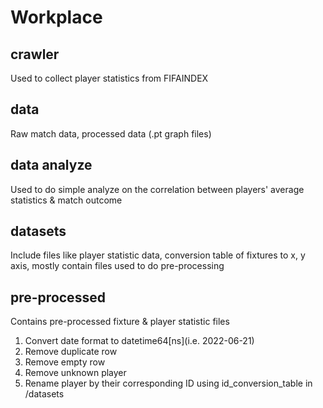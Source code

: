 # Workplace

## crawler
Used to collect player statistics from FIFAINDEX

## data 
Raw match data, processed data (.pt graph files)

## data analyze
Used to do simple analyze on the correlation between players' average statistics & match outcome

## datasets
Include files like player statistic data, conversion table of fixtures to x, y axis, mostly contain files used to do pre-processing

## pre-processed
Contains pre-processed fixture & player statistic files

1. Convert date format to datetime64[ns](i.e. 2022-06-21)
2. Remove duplicate row
3. Remove empty row
4. Remove unknown player
5. Rename player by their corresponding ID using id_conversion_table in /datasets

